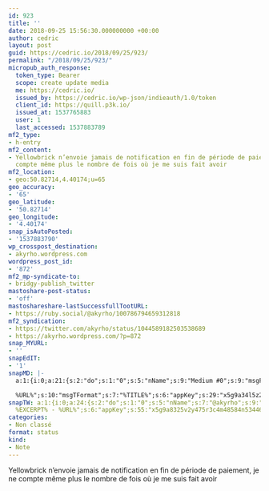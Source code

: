 ```yaml
---
id: 923
title: ''
date: 2018-09-25 15:56:30.000000000 +00:00
author: cedric
layout: post
guid: https://cedric.io/2018/09/25/923/
permalink: "/2018/09/25/923/"
micropub_auth_response:
  token_type: Bearer
  scope: create update media
  me: https://cedric.io/
  issued_by: https://cedric.io/wp-json/indieauth/1.0/token
  client_id: https://quill.p3k.io/
  issued_at: 1537765883
  user: 1
  last_accessed: 1537883789
mf2_type:
- h-entry
mf2_content:
- Yellowbrick n’envoie jamais de notification en fin de période de paiement, je ne
  compte même plus le nombre de fois où je me suis fait avoir
mf2_location:
- geo:50.82714,4.40174;u=65
geo_accuracy:
- '65'
geo_latitude:
- '50.82714'
geo_longitude:
- '4.40174'
snap_isAutoPosted:
- '1537883790'
wp_crosspost_destination:
- akyrho.wordpress.com
wordpress_post_id:
- '872'
mf2_mp-syndicate-to:
- bridgy-publish_twitter
mastoshare-post-status:
- 'off'
mastoshareshare-lastSuccessfullTootURL:
- https://ruby.social/@akyrho/100786794659312818
mf2_syndication:
- https://twitter.com/akyrho/status/1044589182503538689
- https://akyrho.wordpress.com/?p=872
snap_MYURL:
- ''
snapEdIT:
- '1'
snapMD: |-
  a:1:{i:0;a:21:{s:2:"do";s:1:"0";s:5:"nName";s:9:"Medium #0";s:9:"msgFormat";s:19:"%FULLTEXT%

  %URL%";s:10:"msgTFormat";s:7:"%TITLE%";s:6:"appKey";s:29:"x5g9a34l5z294i5y2q284e4g54454";s:6:"appSec";s:85:"d3h0a44e4s2b4i5u2r234m5f5b4v2l5q2a444h574347464a454x2w20374447494c484b4w2c464f5u2d4z2";s:8:"inclTags";s:1:"1";s:7:"fltrsOn";i:0;s:5:"fltrs";a:0:{}s:7:"proxyOn";i:0;s:7:"useSURL";i:0;s:1:"v";i:350;s:4:"publ";s:1:"0";s:11:"accessToken";s:65:"2353413aa5437433e5648ccf74a16119308317c52d1a24d8ed99f26add037528a";s:12:"appAppUserID";s:65:"104b21fd8da79171a6e7bf800d03b4b761204f242935e05d2d86850a6b1635f77";s:14:"appAppUserName";s:26:"Cédric Bousmanne (akyrho)";s:13:"appAppUserURL";s:26:"https://medium.com/@akyrho";s:7:"pubList";a:0:{}s:9:"isAutoURL";s:1:"A";s:8:"urlToUse";s:0:"";s:4:"doMD";i:0;}}"
snapTW: a:1:{i:0;a:24:{s:2:"do";s:1:"0";s:5:"nName";s:7:"@akyrho";s:9:"msgFormat";s:26:"%TITLE%.
  %EXCERPT% - %URL%";s:6:"appKey";s:55:"x5g9a8325v2y475r3c4m48584n53446p423r3r5u3e356j5j3k4r2p3";s:6:"appSec";s:105:"d3h0a94o46415u594v3q5l5n5l4r4x474x4j484o473u4i5w2m4k494z2k344n306n5r3l5v2s554p4n3p3k45495c3z4v4d3m3u5w525";s:7:"fltrsOn";i:0;s:5:"fltrs";a:0:{}s:7:"proxyOn";i:0;s:7:"useSURL";i:0;s:1:"v";i:350;s:5:"twURL";s:25:"http://twitter.com/akyrho";s:11:"accessToken";s:50:"6678782-Eyg60SCeh7762DEIsYtTPD5GVeOuSN8ATMdF2Lpppe";s:14:"accessTokenSec";s:45:"PgGDCbcYLJnR5esZjY9ID72A33mUNCYnQwaQTBsojSJNa";s:5:"tw140";i:0;s:10:"riComments";s:1:"1";s:11:"riCommentsM";s:1:"1";s:12:"riCommentsAA";s:1:"1";s:8:"attchImg";s:1:"1";s:9:"wpImgSize";s:4:"full";s:9:"isAutoImg";s:1:"A";s:8:"imgToUse";s:0:"";s:9:"isAutoURL";s:1:"A";s:8:"urlToUse";s:0:"";s:4:"doTW";i:0;}}
categories:
- Non classé
format: status
kind:
- Note
---
```

Yellowbrick n’envoie jamais de notification en fin de période de paiement, je ne compte même plus le nombre de fois où je me suis fait avoir

</p>